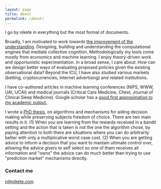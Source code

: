 ```yaml
---
layout: page
title: About
permalink: /about/
---
```


I go by nikete in everything but the most formal of documents.


Broadly, I am motivated to work towards [the improvement of the understanding](http://bactra.org/Spinoza/TIE/). Designing, building and understanding the computational engines that mediate collective cognition. Methodologically my tools come mostly from economics and machine learning. I enjoy theory-driven work and opportunistic experimentation.
In a broad sense, I care about: How can we design better ways of evaluating proposed policies given the existing observational data? Beyond the ICU, I have also studied various markets (betting, cryptocurrencies, Internet advertising) and related institutions.


I have co-authored articles in machine learning conferences (NIPS, WWW, UAI, IJCAI) and  medical journals (Critical Care Medicine, Chest, Journal of Clinical Sleep Medicine). Google scholar has a [good first approximation to my academic output.](https://scholar.google.it/citations?hl=en&user=_2Z3DcoAAAAJ&view_op=list_works&sortby=pubdate)

I wrote a [PhD thesis](https://openresearch-repository.anu.edu.au/handle/1885/262297), on algorithms and mechanisms for aiding decision making while preserving subjects freedom of choice. There are two main results in it. (1) When you are learning from the rewards received in a bandit setting and the action that is taken is not the one the algorithm chose, by paying attention to both there are situations where you can do arbitrarily better with only a multiplicative worst case cost. (2) When you are getting advice to inform a decision that you want to mantain ultimate control over, allowing the advice givers to self select so one of them receives all information and "owns" the advice can do much better than trying to use "prediction market" mechanisms directly.


### Contact me

[n@nikete.com](mailto:n@nikete.com)

